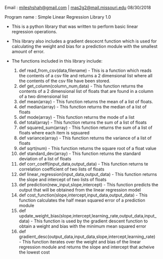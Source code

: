 Email : mileshshah@gmail.com | mas2g2@mail.missouri.edu
08/30/2018

Program name : Simple Linear Regression Library 1.0

 - This is a python library that was written to perform basic linear regression operations.
 - This library also includes a gradient descecnt function which is used for calculating the weight and bias for a prediction module with the smallest amount of error.
 - The functions included in this library include:
	
	1. def read_from_csv(data,filename) - This is a function which reads the contents of a csv file and returns a 2 dimensional list where all the contents of the csv file have been stored.
	2. def get_column(column_num,data) - This function returns the contents of a 2 dimensional list of floats that are found in a column of a two dimensional list
	3. def mean(array) - This function returns the mean of a list of floats.
	4. def median(array) - This function returns the median of a list of floats
	5. def mode(array) - This function returns the mode of a list
	6. def total(array) - This function returns the sum of a list of floats
	7. def squared_sum(array) - This function returns the sum of a list of floats where each item is sqsuared
	8. def variance(array) - This function returns the variance of a list of floats
	9. def sqrt(num) - This function returns the square root of a float value
	10. def standard_dev(array) - This function returns the standard deviation of a list of floats
	11. def corr_coeff(input_data,output_data) - This function returns te correlation coefficient of two lists of floats
	12. def linear_regression(input_data,output_data) - This function returns the slope and intercept of two lists of floats
	13. def prediction(new_input,slope,intercept) - This function predicts the output that will be obtained from the linear regression model
	14. def cost_function(slope,intercept,input_data,output_data) - This function calculates the half mean squared error of a prediction module
	15. def update_weight_bias(slope,intercept,learning_rate,output_data,input_data) - This function is used by the gradient descent function to obtain a weight and bias with the minimum mean squared error
	16. def gradient_desc(output_data,input_data,slope,intercept,learning_rate) - This function iterates over the weight and bias of the linear regression module and returns the slope and intercept that acheive the lowest cost
